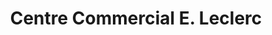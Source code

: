 ---
title: "Centre Commercial E. Leclerc"
url: /vermelles/centre-commercial-e-leclerc/
shop: Supermarkt
---